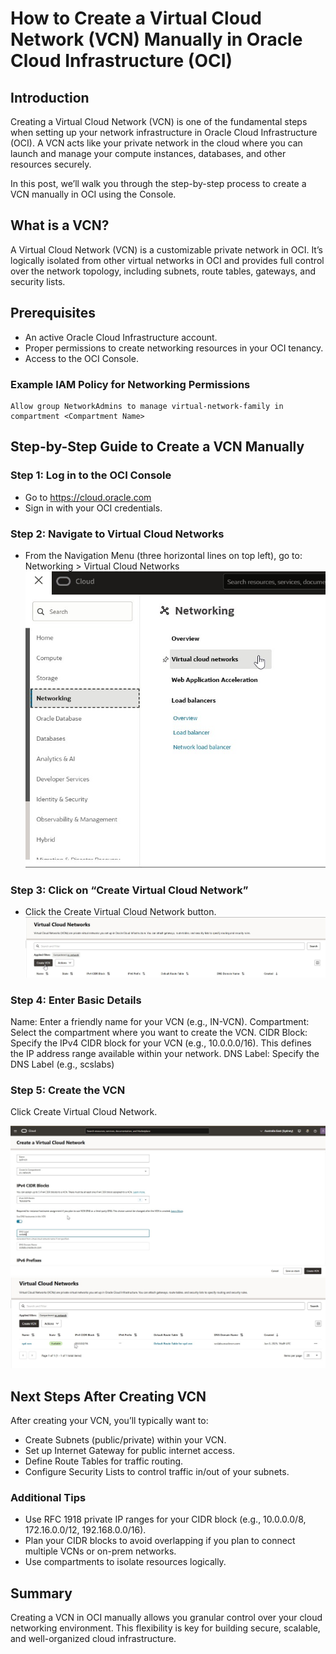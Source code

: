 # How to Create a Virtual Cloud Network (VCN) Manually in Oracle Cloud Infrastructure (OCI)

## Introduction
Creating a Virtual Cloud Network (VCN) is one of the fundamental steps when setting up your network infrastructure in Oracle Cloud Infrastructure (OCI). A VCN acts like your private network in the cloud where you can launch and manage your compute instances, databases, and other resources securely.

In this post, we’ll walk you through the step-by-step process to create a VCN manually in OCI using the Console.

## What is a VCN?
A Virtual Cloud Network (VCN) is a customizable private network in OCI. It’s logically isolated from other virtual networks in OCI and provides full control over the network topology, including subnets, route tables, gateways, and security lists.

## Prerequisites
* An active Oracle Cloud Infrastructure account.
* Proper permissions to create networking resources in your OCI tenancy.
* Access to the OCI Console.

### Example IAM Policy for Networking Permissions
```
Allow group NetworkAdmins to manage virtual-network-family in compartment <Compartment Name>
```
## Step-by-Step Guide to Create a VCN Manually
### Step 1: Log in to the OCI Console
* Go to https://cloud.oracle.com
* Sign in with your OCI credentials.

### Step 2: Navigate to Virtual Cloud Networks
* From the Navigation Menu (three horizontal lines on top left), go to:
Networking > Virtual Cloud Networks
![](./images/vcn2.jpg)

### Step 3: Click on “Create Virtual Cloud Network”
* Click the Create Virtual Cloud Network button.
![](./images/vcn3.jpg)

### Step 4: Enter Basic Details
Name: Enter a friendly name for your VCN (e.g., IN-VCN).
Compartment: Select the compartment where you want to create the VCN.
CIDR Block: Specify the IPv4 CIDR block for your VCN (e.g., 10.0.0.0/16). This defines the IP address range available within your network.
DNS Label: Specify the DNS Label (e.g., scslabs)

### Step 5: Create the VCN
Click Create Virtual Cloud Network.

![](./images/vcn4.jpg)
![](./images/vcn5.jpg)

## Next Steps After Creating VCN
After creating your VCN, you’ll typically want to:
* Create Subnets (public/private) within your VCN.
* Set up Internet Gateway for public internet access.
* Define Route Tables for traffic routing.
* Configure Security Lists to control traffic in/out of your subnets.

### Additional Tips
* Use RFC 1918 private IP ranges for your CIDR block (e.g., 10.0.0.0/8, 172.16.0.0/12, 192.168.0.0/16).
* Plan your CIDR blocks to avoid overlapping if you plan to connect multiple VCNs or on-prem networks.
* Use compartments to isolate resources logically.

## Summary
Creating a VCN in OCI manually allows you granular control over your cloud networking environment. This flexibility is key for building secure, scalable, and well-organized cloud infrastructure.